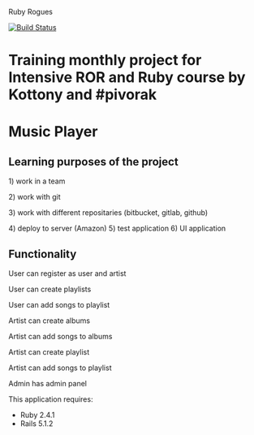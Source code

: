 Ruby Rogues

[![Build Status](https://travis-ci.org/aleksacastle/music-player.svg?branch=master)](https://travis-ci.org/aleksacastle/music-player)

<h1>Training monthly project for Intensive ROR and Ruby course by Kottony and #pivorak</h1><p>
<h1>Music Player</h1>

<h2>Learning purposes of the project</h2>
1) work in a team<p>
2) work with git<p>
3) work with different repositaries (bitbucket, gitlab, github)<p>
4) deploy to server (Amazon)
5) test application
6) UI application

<h2>Functionality</h2>
User can register as user and artist<p>
User can create playlists<p>
User can add songs to playlist<p>
Artist can create albums<p>
Artist can add songs to albums<p>
Artist can create playlist<p>
Artist can add songs to playlist<p>
Admin has admin panel


This application requires:

- Ruby 2.4.1
- Rails 5.1.2





